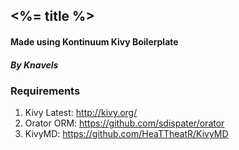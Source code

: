 ## <%= title %>
#### Made using Kontinuum Kivy Boilerplate
##### By Knavels

### Requirements

  1. Kivy Latest: http://kivy.org/
  2. Orator ORM: https://github.com/sdispater/orator
  3. KivyMD: https://github.com/HeaTTheatR/KivyMD
